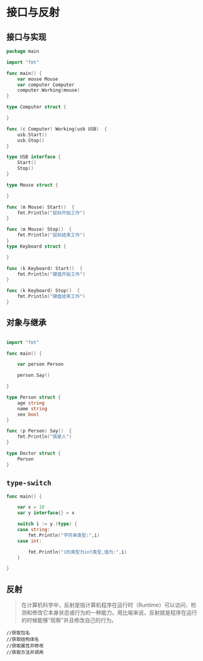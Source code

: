 # 接口与反射

## 接口与实现

```go
package main

import "fmt"

func main() {
	var mouse Mouse
	var computer Computer
	computer.Working(mouse)
}

type Computer struct {

}

func (c Computer) Working(usb USB)  {
	usb.Start()
	usb.Stop()
}

type USB interface {
	Start()
	Stop()
}

type Mouse struct {

}

func (m Mouse) Start()  {
	fmt.Println("鼠标开始工作")
}

func (m Mouse) Stop()  {
	fmt.Println("鼠标结束工作")
}
type Keyboard struct {

}

func (k Keyboard) Start()  {
	fmt.Println("键盘开始工作")
}

func (k Keyboard) Stop()  {
	fmt.Println("键盘结束工作")
}
```

## 对象与继承

```go

import "fmt"

func main() {

	var person Person

	person.Say()

}

type Person struct {
	age string
	name string
	sex bool
}

func (p Person) Say()  {
	fmt.Println("我是人")
}

type Doctor struct {
	Person
}
```

## `type-switch`

```go
func main() {

	var x = 10
	var y interface{} = x

	switch i := y.(type) {
	case string:
		fmt.Println("字符串类型:",i)
	case int:

		fmt.Println("i的类型为int类型,值为:",i)
	}

}
```

## 反射

>在计算机科学中，反射是指计算机程序在运行时（Runtime）可以访问、检测和修改它本身状态或行为的一种能力。用比喻来说，反射就是程序在运行的时候能够“观察”并且修改自己的行为。

```
//获取包名
//获取结构体名
//获取属性并修改
//获取方法并调用
```

